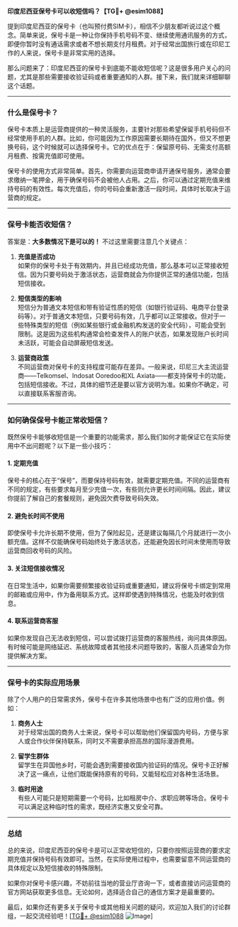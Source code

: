 **印度尼西亚保号卡可以收短信吗？【TG💪+ @esim1088】**

提到印度尼西亚的保号卡（也叫预付费SIM卡），相信不少朋友都听说过这个概念。简单来说，保号卡是一种让你保持手机号码不变、继续使用通讯服务的方式，即便你暂时没有通话需求或者不想长期支付月租费。对于经常出国旅行或在印尼工作的人来说，保号卡是非常实用的选择。

那么问题来了：印度尼西亚的保号卡到底能不能收短信呢？这是很多用户关心的问题，尤其是那些需要接收验证码或者重要通知的人群。接下来，我们就来详细聊聊这个话题。

---

### 什么是保号卡？

保号卡本质上是运营商提供的一种灵活服务，主要针对那些希望保留手机号码但不经常使用手机的人群。比如，你可能因为工作原因需要长期待在国外，但又不想更换号码，这个时候就可以选择保号卡。它的优点在于：保留原号码、无需支付高额月租费、按需充值即可使用。

保号卡的使用方式非常简单。首先，你需要向运营商申请开通保号服务，通常会要求缴纳一笔押金，用于确保号码不会被他人占用。之后，你可以通过定期充值来维持号码的有效性。每次充值后，你的号码会重新激活一段时间，具体时长取决于运营商的规定。

---

### 保号卡能否收短信？

答案是：**大多数情况下是可以的！** 不过这里需要注意几个关键点：

1. **充值是否成功**  
   如果你的保号卡处于有效期内，并且已经成功充值，那么基本可以正常接收短信。因为只要号码处于激活状态，运营商就会为你提供正常的通信功能，包括短信接收。

2. **短信类型的影响**  
   短信分为普通文本短信和带有验证性质的短信（如银行验证码、电商平台登录码等）。对于普通文本短信，只要号码有效，几乎都可以正常接收。但对于一些特殊类型的短信（例如某些银行或金融机构发送的安全代码），可能会受到限制。这是因为这些机构通常会检查发件人的账户状态，如果发现账户长时间未活跃，可能会自动屏蔽短信发送。

3. **运营商政策**  
   不同运营商对保号卡的支持程度可能存在差异。一般来说，印尼三大主流运营商——Telkomsel、Indosat Ooredoo和XL Axiata——都支持保号卡的功能，包括短信接收。不过，具体的细节还是要以官方说明为准。如果你不确定，可以直接联系客服咨询。

---

### 如何确保保号卡能正常收短信？

既然保号卡能够收短信是一个重要的功能需求，那么我们如何才能保证它在实际使用中不出问题呢？以下是一些小技巧：

#### 1. 定期充值  
   保号卡的核心在于“保号”，而要保持号码有效，就需要定期充值。不同的运营商有不同的规定，有些要求每月至少充值一次，有些则允许更长时间间隔。因此，建议你提前了解自己的套餐规则，避免因欠费导致号码失效。

#### 2. 避免长时间不使用  
   即使保号卡允许长期不使用，但为了保险起见，还是建议每隔几个月就进行一次小额充值。这样不仅能确保号码始终处于激活状态，还能避免因长时间未使用而导致运营商回收号码的风险。

#### 3. 关注短信接收情况  
   在日常生活中，如果你需要频繁接收验证码或重要通知，建议将保号卡绑定到常用的邮箱或应用中，作为备用联系方式。这样即使遇到特殊情况，也能及时收到信息。

#### 4. 联系运营商客服  
   如果你发现自己无法收到短信，可以尝试拨打运营商的客服热线，询问具体原因。有时候可能是网络延迟、系统故障或者其他技术问题导致的，客服人员通常会为你提供解决方案。

---

### 保号卡的实际应用场景

除了个人用户的日常需求外，保号卡在许多其他场景中也有广泛的应用价值。例如：

1. **商务人士**  
   对于经常出国的商务人士来说，保号卡可以帮助他们保留国内号码，方便与家人或合作伙伴保持联系，同时又不需要承担高昂的国际漫游费用。

2. **留学生群体**  
   留学生在异国他乡时，可能会遇到需要接收国内验证码的情况。保号卡正好解决了这一痛点，让他们既能保持原有的号码，又能轻松应对各种生活场景。

3. **临时用途**  
   有些人可能只是短期需要一个号码，比如租房中介、求职应聘等场合。保号卡可以满足这种临时性的需求，既经济实惠又安全可靠。

---

### 总结

总的来说，印度尼西亚的保号卡是可以正常收短信的，只要你按照运营商的要求定期充值并保持号码有效即可。当然，在实际使用过程中，也需要留意不同运营商的具体规定以及短信接收的特殊限制。

如果你对保号卡感兴趣，不妨前往当地的营业厅咨询一下，或者直接访问运营商的官方网站获取更多信息。无论如何，选择适合自己的通信方案才是最重要的。

最后，如果你还有更多关于保号卡或其他相关问题的疑问，欢迎加入我们的讨论群组，一起交流经验吧！[[TG💪+ @esim1088](https://t.me/s/esim1088) ![Image](https://i.postimg.cc/4NQfJmqS/Snipaste-2025-05-13-00-14-12.png)]